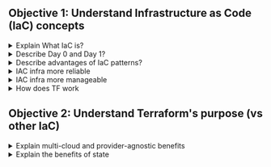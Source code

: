 ## Objective 1: Understand Infrastructure as Code (IaC) concepts

<details><summary>Explain What IaC is?</summary>
<p>
Allow you to manage infra using config files. You can build, change, and manage infra in safe and consistent way. You do this by defining resource configs.

HashiCorp Terraform is an infrastructure as code tool that lets you define both cloud and on-prem resources in human-readable configuration files that you can version, reuse, and share. You can then use a consistent workflow to provision and manage all of your infrastructure throughout its lifecycle. Terraform can manage low-level components like compute, storage, and networking resources, as well as high-level components like DNS entries and SaaS features.
</details>

<details><summary>Describe Day 0 and Day 1?</summary>
 <p>
  - Can be applied throughout the infrastructure lifecycle, both on the initial and life of the infra. Day 0 and Day1 
<p>
  - IAC in private or public cloud. TF include libraries of providers and modules that make it easy to write and provision infra. If we need to apply Day 1 configs, then code can use chef/ansible etc. <br>
  - Day 0 : Initial Build 
  - Day 1 : OS and application config you apply after the initial build. Includes OS updates, patches, app config. 
</details>

<details><summary>Describe advantages of IaC patterns?</summary>
<p>

- (Manage) TF can manage infra on multiple cloud platforms. Plugins called providers let TF interact with other services using API. 

- (Automate) TF is human readable and declarative to help standardize workflow. TF config describe the desired end-state you want.

- (Track) TF state file allow you to track resource changes throughout deployment and acts as source of truth. TF uses state file to determine changes made to your infra. 

- (Collaborate) TF can commit configs to version control to safely contribute on infra. TFC is used to securely share state file with your team. TFC can connect to VCS (version control system) allowing you to auto propose when you commit.

- (Standardize) TF support reusable config component called modules, that define configurable collection of infra. Iac makes changes idempotent. The result will always be the same since the same code is being applied 
</details>

<details><summary> IAC infra more reliable </summary>
<p>

We can test and review the code before it’s applied to target environments. Once ready to use, we apply that code via automation. Code is checked into version control system, we can review how infra evolve over time. 
Idempotent from IAC ensures result will be the same, no matter if same code applied multiple times.
</details>

<details><summary> IAC infra more manageable </summary>
<p>
During execute, TF will examine current state of infra. Determine differences between current state and revised desired state. Indicates the necessary changes that need to be applied. When approved, only necessary changes will be applied. 
</details>

<details><summary>How does TF work </summary>
<p>
TF creates and manages resources on cloud and other platforms through application programming interfaces (API). 
Core TF workflow:
	- Write: Define infra resources in config files
	- Plan: Review changes TF will make to your infra 
	- Apply: TF provisions your infra in the correct order and updates state file
</details>

## Objective 2: Understand Terraform's purpose (vs other IaC)
<details><summary>Explain multi-cloud and provider-agnostic benefits</summary>
<p>
TF can use same workflow to manage multiple providers and handle cross-cloud dependencies. Simplifies management and orchestration for large scale infras. This means in the event of failure there is a more graceful recovery of a region or provider. 
<p>
TF use cases <p>
Application deployment, scaling and monitoring tools <br>
Use TF to deploy, release, scale, monitor multi-tier applications. TF allows you to manage resources in each tier together and auto handle dependencies between tiers.

Self service cluster <br>
Use TF to build self service infra model that lets teams manage their own infra independently. TF modules can be used to codify standards for deploying and managing services. 

Policy compliance and management  <br>
Use sentinel to automatically enforce compliance and governance policies before TF make infra changes. Sentinel available with TFC team and governance tier. 

PaaS application setup <br>
Some platform vendors allow you to create web apps and attach add-ons. TF can codify the setup required for these PaaS setups.

Software defined networking <br>
TF can interact with SDNs to auto configure network according to the app requirements. 
Kubernetes <br>

Open source workload scheduler for containerized applications. TF can both deploy and manage its resources (pods, deployments, services). 

Parallel environments <br>
TF allows you to rapidly spin up and decomm infra for dev / test / QA / prod. Can create disposable environments as needed, also cost efficient. 

Software demos <br>
TF to create, provision, bootstrap demo on different cloud providers. Allow user to try software on own infra.
</details>

<details><summary>Explain the benefits of state	</summary>
<p>
State is necessary for TF to function. Purpose of state file. <p>

**Mapping to real world**<br>
TF requires database to map config to real world. IE: a resource like `aws_instance` maps to an actual ec2 instance `i-123abcd`
Cannot use tags because note all resources support tags, and not all cloud providers support tags. TF uses its own state structure to map resources to real world.

**Metadata** <br>
TF must also track metadata, like resource dependencies. When we delete resource from config, TF must know how to delete from remote system. 
To ensure correct operation, TF retains copy of most recent set of dependencies within state.

**Performance** <br>
TF store cache of attribute values for all resources in state. Done only as a performance improvement.
When running `terraform plan`, TF must know current state of resources, in order to determine the changes it needs to make - per the desired config.
- Small infras, TF can query providers and sync latest attributes from all resources. This is default for TF: every plan and apply.
- Large infras, TF querying every resource is too slow. Users can use `-refresh=false` flag and `-target` flag to work around this. In this case, the cached state is treated as source of truth.

**Syncing**  <br>
Default config, TF stores state in a file in current working directory. 
As team grows, *Remote state* is the recommended solution. TF can use remote locking as a measure to avoid multiple users from running TF at the same time. Also to make sure that each TF run begins with the most recent updated state.

</details>
